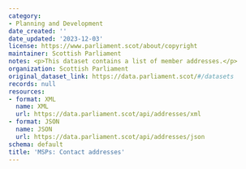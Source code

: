 ```yaml
---
category:
- Planning and Development
date_created: ''
date_updated: '2023-12-03'
license: https://www.parliament.scot/about/copyright
maintainer: Scottish Parliament
notes: <p>This dataset contains a list of member addresses.</p>
organization: Scottish Parliament
original_dataset_link: https://data.parliament.scot/#/datasets
records: null
resources:
- format: XML
  name: XML
  url: https://data.parliament.scot/api/addresses/xml
- format: JSON
  name: JSON
  url: https://data.parliament.scot/api/addresses/json
schema: default
title: 'MSPs: Contact addresses'
---
```

